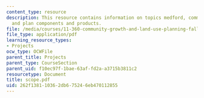 ```yaml
---
content_type: resource
description: This resource contains information on topics medford, community growth
  and plan components and products.
file: /media/courses/11-360-community-growth-and-land-use-planning-fall-2006/262f138110362db675246eb470112855_scope.pdf
file_type: application/pdf
learning_resource_types:
- Projects
ocw_type: OCWFile
parent_title: Projects
parent_type: CourseSection
parent_uid: f10ec97f-1bae-63af-fd2a-a3715b3811c2
resourcetype: Document
title: scope.pdf
uid: 262f1381-1036-2db6-7524-6eb470112855
---
```


